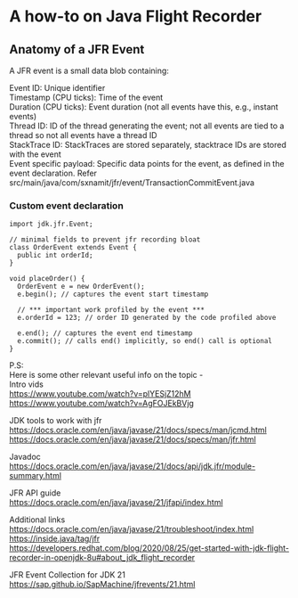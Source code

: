 # A how-to on Java Flight Recorder  
  
## Anatomy of a JFR Event  
A JFR event is a small data blob containing:  
  
Event ID:  Unique identifier  
Timestamp (CPU ticks):  Time of the event  
Duration (CPU ticks):  Event duration (not all events have this, e.g., instant events)  
Thread ID:  ID of the thread generating the event; not all events are tied to a thread so not all events have a thread ID  
StackTrace ID:  StackTraces are stored separately, stacktrace IDs are stored with the event  
Event specific payload:  Specific data points for the event, as defined in the event declaration. Refer src/main/java/com/sxnamit/jfr/event/TransactionCommitEvent.java  
  
### Custom event declaration  
```
import jdk.jfr.Event;

// minimal fields to prevent jfr recording bloat
class OrderEvent extends Event {
  public int orderId;
}

void placeOrder() {
  OrderEvent e = new OrderEvent();
  e.begin(); // captures the event start timestamp

  // *** important work profiled by the event ***
  e.orderId = 123; // order ID generated by the code profiled above

  e.end(); // captures the event end timestamp
  e.commit(); // calls end() implicitly, so end() call is optional
}
```
  
P.S:  
Here is some other relevant useful info on the topic -  
Intro vids  
https://www.youtube.com/watch?v=plYESjZ12hM  
https://www.youtube.com/watch?v=AgFOJEkBVjg  
  
JDK tools to work with jfr  
https://docs.oracle.com/en/java/javase/21/docs/specs/man/jcmd.html  
https://docs.oracle.com/en/java/javase/21/docs/specs/man/jfr.html  
  
Javadoc  
https://docs.oracle.com/en/java/javase/21/docs/api/jdk.jfr/module-summary.html  
  
JFR API guide  
https://docs.oracle.com/en/java/javase/21/jfapi/index.html  
  
Additional links  
https://docs.oracle.com/en/java/javase/21/troubleshoot/index.html  
https://inside.java/tag/jfr  
https://developers.redhat.com/blog/2020/08/25/get-started-with-jdk-flight-recorder-in-openjdk-8u#about_jdk_flight_recorder  
  
JFR Event Collection for JDK 21
https://sap.github.io/SapMachine/jfrevents/21.html  
